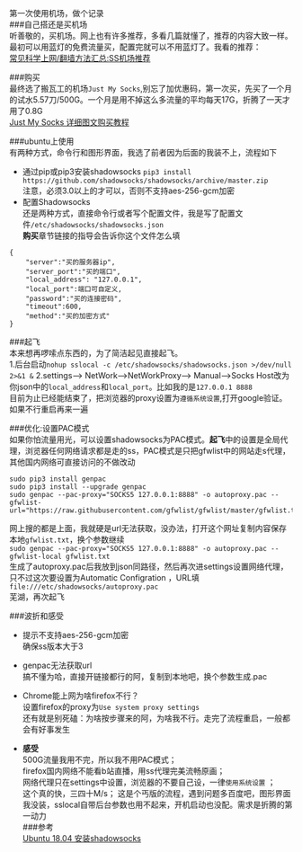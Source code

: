 第一次使用机场，做个记录  
###自己搭还是买机场  
听善敬的，买机场。网上也有许多推荐，多看几篇就懂了，推荐的内容大致一样。最初可以用蓝灯的免费流量买，配置完就可以不用蓝灯了。我看的推荐：  
[常见科学上网/翻墙方法汇总:SS机场推荐](https://matters.news/@looklookworld/%E5%B8%B8%E8%A7%81%E7%A7%91%E5%AD%A6%E4%B8%8A%E7%BD%91-%E7%BF%BB%E5%A2%99%E6%96%B9%E6%B3%95%E6%B1%87%E6%80%BB-ss%E6%9C%BA%E5%9C%BA%E6%8E%A8%E8%8D%90-ssr%E6%9C%BA%E5%9C%BA%E6%8E%A8%E8%8D%90-v2ray%E6%9C%BA%E5%9C%BA%E6%8E%A8%E8%8D%90-%E5%85%8D%E8%B4%B9%E6%9C%BA%E5%9C%BA-chrome%E6%B5%8F%E8%A7%88%E5%99%A8%E6%8F%92%E4%BB%B6-vpn-%E5%85%8D%E8%B4%B9%E4%B8%8E%E4%BB%98%E8%B4%B9-bafyreicyqnbw2oqhwjmgmh5dkin5z6gjnszz2pjqnxjd55fzejdl67aq6q)

###购买  
最终选了搬瓦工的机场```Just My Socks```,别忘了加优惠码，第一次买，先买了一个月的试水5.57刀/500G。一个月是用不掉这么多流量的平均每天17G，折腾了一天才用了0.8G     
[Just My Socks 详细图文购买教程](https://bwgjms.com/post/how-to-buy-justmysocks/)  

###ubuntu上使用  
有两种方式，命令行和图形界面，我选了前者因为后面的我装不上，流程如下  
- 通过pip或pip3安装shadowsocks
```pip3 install https://github.com/shadowsocks/shadowsocks/archive/master.zip```  
注意，必须3.0以上的才可以，否则不支持aes-256-gcm加密    
- 配置Shadowsocks  
还是两种方式，直接命令行或者写个配置文件，我是写了配置文件```/etc/shadowsocks/shadowsocks.json```  
**购买**章节链接的指导会告诉你这个文件怎么填  
```
{
    "server":"买的服务器ip",
    "server_port":"买的端口",
    "local_address": "127.0.0.1",
    "local_port":端口可自定义,
    "password":"买的连接密码",
    "timeout":600,
    "method":"买的加密方式"
}
```
###起飞  
本来想再啰嗦点东西的，为了简洁起见直接起飞。  
1.后台启动```nohup sslocal -c /etc/shadowsocks/shadowsocks.json >/dev/null 2>&1 &```
2.settings--> NetWork-->NetWorkProxy--> Manual-->Socks Host改为你json中的```local_address```和```local_port```。比如我的是```127.0.0.1 8888```  
目前为止已经能结束了，把浏览器的proxy设置为```遵循系统设置```,打开google验证。如果不行重启再来一遍    

###优化:设置PAC模式    
如果你怕流量用光，可以设置shadowsocks为PAC模式。**起飞**中的设置是全局代理，浏览器任何网络请求都是走的ss，PAC模式是只把gfwlist中的网站走s代理，其他国内网络可直接访问的不做改动  
```
sudo pip3 install genpac
sudo pip3 install --upgrade genpac
sudo genpac --pac-proxy="SOCKS5 127.0.0.1:8888" -o autoproxy.pac --gfwlist-url="https://raw.githubusercontent.com/gfwlist/gfwlist/master/gfwlist.txt"
```
网上搜的都是上面，我就硬是url无法获取，没办法，打开这个网址复制内容保存本地```gfwlist.txt```，换个参数继续  
```sudo genpac --pac-proxy="SOCKS5 127.0.0.1:8888" -o autoproxy.pac --gfwlist-local gfwlist.txt```  
生成了autoproxy.pac后我放到json同路径，然后再次进settings设置网络代理，只不过这次要设置为Automatic Configration ，URL填```file:///etc/shadowsocks/autoproxy.pac```  
芜湖，再次起飞  


###波折和感受  
- 提示不支持aes-256-gcm加密  
确保ss版本大于3  
- genpac无法获取url  
搞不懂为哈，直接开链接都行的阿，复制到本地吧，换个参数生成.pac  
- Chrome能上网为啥firefox不行？  
设置firefox的proxy为```Use system proxy settings```  
还有就是别死磕：为啥按步骤来的阿，为啥我不行。走完了流程重启，一般都会有好事发生  

- **感受**  
500G流量我用不完，所以我不用PAC模式；  
firefox国内网络不能看b站直播，用ss代理完美流畅原画；    
网络代理只在settings中设置，浏览器的不要自己设，一律```使用系统设置``` ；   
这个真的快，三四十M/s； 
这是个丐版的流程，遇到问题多百度吧，图形界面我没装，sslocal自带后台参数也用不起来，开机启动也没配。需求是折腾的第一动力       
###参考  
[Ubuntu 18.04 安装shadowsocks](https://wylu.me/posts/eed37a90/)  

